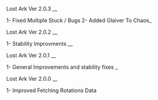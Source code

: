 Lost Ark Ver 2.0.3
__

1- Fixed Multiple Stuck / Bugs
2- Added Glaiver To Chaos_

Lost Ark Ver 2.0.2
__

1- Stability Improvments
__

Lost Ark Ver 2.0.1
__

1- General Improvements and stability fixes
_

Lost Ark Ver 2.0.0
__

1- Improved Fetching Rotations Data
